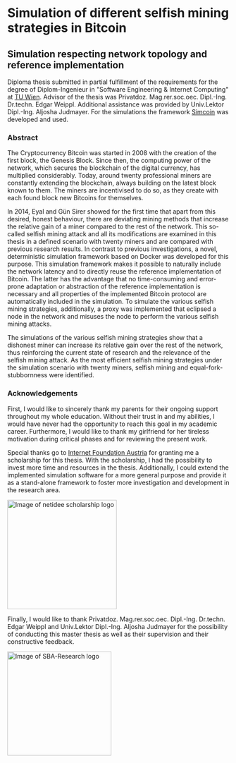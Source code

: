 # Simulation of different selfish mining strategies in Bitcoin
## Simulation respecting network topology and reference implementation

Diploma thesis submitted in partial fulfillment of the requirements for the degree of Diplom-Ingenieur in "Software Engineering & Internet Computing" at [TU Wien](https://www.tuwien.ac.at/en/). Advisor of the thesis was Privatdoz. Mag.rer.soc.oec. Dipl.-Ing. Dr.techn. Edgar Weippl. Additional assistance was provided by Univ.Lektor Dipl.-Ing. Aljosha Judmayer. For the simulations the framework [Simcoin](https://github.com/sbaresearch/simcoin) was developed and used.

### Abstract

The Cryptocurrency Bitcoin was started in 2008 with the creation of the first block, the Genesis Block. Since then, the computing power of the network, which secures the blockchain of the digital currency, has multiplied considerably. Today, around twenty professional miners are constantly extending the blockchain, always building on the latest block known to them. The miners are incentivised to do so, as they create with each found block new Bitcoins for themselves.

In 2014, Eyal and Gün Sirer showed for the first time that apart from this desired, honest behaviour, there are deviating mining methods that increase the relative gain of a miner compared to the rest of the network. This so-called selfish mining attack and all its modifications are examined in this thesis in a defined scenario with twenty miners and are compared with previous research results. In contrast to previous investigations, a novel, deterministic simulation framework based on Docker was developed for this purpose. This simulation framework makes it possible to naturally include the network latency and to directly reuse the reference implementation of Bitcoin. The latter has the advantage that no time-consuming and error-prone adaptation or abstraction of the reference implementation is necessary and all properties of the implemented Bitcoin protocol are automatically included in the simulation. To simulate the various selfish mining strategies, additionally, a proxy was implemented that eclipsed a node in the network and misuses the node to perform the various selfish mining attacks.

The simulations of the various selfish mining strategies show that a dishonest miner can increase its relative gain over the rest of the network, thus reinforcing the current state of research and the relevance of the selfish mining attack. As the most efficient selfish mining strategies under the simulation scenario with twenty miners, selfish mining and equal-fork-stubbornness were identified.

### Acknowledgements

First, I would like to sincerely thank my parents for their ongoing support throughout my whole education. Without their trust in and my abilities, I would have never had the opportunity to reach this goal in my academic career. Furthermore, I would like to thank my girlfriend for her tireless motivation during critical phases and for reviewing the present work.

Special thanks go to [Internet Foundation Austria](https://www.netidee.at/) for granting me a scholarship for this thesis. With the scholarship, I had the possibility to invest more time and resources in the thesis. Additionally, I could extend the implemented simulation software for a more general purpose and provide it as a stand-alone framework to foster more investigation and development in the research area.

<img src="https://github.com/simonmulser/thesis/blob/master/graphics/netidee_logo_scholarship.jpg" alt="Image of netidee scholarship logo" style="width: 248px;"/>

Finally, I would like to thank Privatdoz. Mag.rer.soc.oec. Dipl.-Ing. Dr.techn. Edgar Weippl and Univ.Lektor Dipl.-Ing. Aljosha Judmayer for the possibility of conducting this master thesis as well as their supervision and their constructive feedback.

<img src="https://github.com/simonmulser/thesis/blob/master/graphics/sba_logo.jpg" alt="Image of SBA-Research logo" style="width: 236px;"/>
